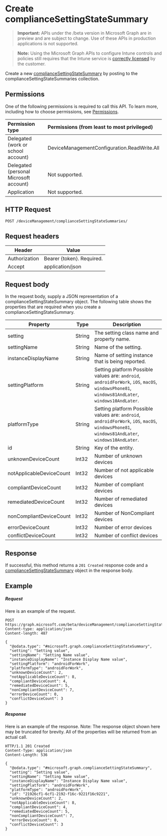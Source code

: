 ﻿# Create complianceSettingStateSummary

> **Important:** APIs under the /beta version in Microsoft Graph are in preview and are subject to change. Use of these APIs in production applications is not supported.

> **Note:** Using the Microsoft Graph APIs to configure Intune controls and policies still requires that the Intune service is [correctly licensed](https://go.microsoft.com/fwlink/?linkid=839381) by the customer.

Create a new [complianceSettingStateSummary](../resources/intune_deviceconfig_compliancesettingstatesummary.md) by posting to the complianceSettingStateSummaries collection.
## Permissions
One of the following permissions is required to call this API. To learn more, including how to choose permissions, see [Permissions](../../../concepts/permissions_reference.md).

|Permission type      | Permissions (from least to most privileged)              |
|:--------------------|:---------------------------------------------------------|
|Delegated (work or school account) | DeviceManagementConfiguration.ReadWrite.All    |
|Delegated (personal Microsoft account) | Not supported.    |
|Application | Not supported. |

## HTTP Request
<!-- {
  "blockType": "ignored"
}
-->
```http
POST /deviceManagement/complianceSettingStateSummaries/
```

## Request headers
|Header|Value|
|---|---|
|Authorization|Bearer {token}. Required.|
|Accept|application/json|

## Request body
In the request body, supply a JSON representation of a complianceSettingStateSummary object.
The following table shows the properties that are required when you create a complianceSettingStateSummary.

|Property|Type|Description|
|---|---|---|
|setting|String|The setting class name and property name.|
|settingName|String|Name of the setting.|
|instanceDisplayName|String|Name of setting instance that is being reported.|
|settingPlatform|String|Setting platform Possible values are: `android`, `androidForWork`, `iOS`, `macOS`, `windowsPhone81`, `windows81AndLater`, `windows10AndLater`.|
|platformType|String|Setting platform Possible values are: `android`, `androidForWork`, `iOS`, `macOS`, `windowsPhone81`, `windows81AndLater`, `windows10AndLater`.|
|id|String|Key of the entity.|
|unknownDeviceCount|Int32|Number of unknown devices|
|notApplicableDeviceCount|Int32|Number of not applicable devices|
|compliantDeviceCount|Int32|Number of compliant devices|
|remediatedDeviceCount|Int32|Number of remediated devices|
|nonCompliantDeviceCount|Int32|Number of NonCompliant devices|
|errorDeviceCount|Int32|Number of error devices|
|conflictDeviceCount|Int32|Number of conflict devices|

## Response

If successful, this method returns a `201 Created` response code and a [complianceSettingStateSummary](../resources/intune_deviceconfig_compliancesettingstatesummary.md) object in the response body.

## Example

##### Request

Here is an example of the request.
```http
POST https://graph.microsoft.com/beta/deviceManagement/complianceSettingStateSummaries/
Content-type: application/json
Content-length: 487

{
  "@odata.type": "#microsoft.graph.complianceSettingStateSummary",
  "setting": "Setting value",
  "settingName": "Setting Name value",
  "instanceDisplayName": "Instance Display Name value",
  "settingPlatform": "androidForWork",
  "platformType": "androidForWork",
  "unknownDeviceCount": 2,
  "notApplicableDeviceCount": 8,
  "compliantDeviceCount": 4,
  "remediatedDeviceCount": 5,
  "nonCompliantDeviceCount": 7,
  "errorDeviceCount": 0,
  "conflictDeviceCount": 3
}
```

##### Response

Here is an example of the response. Note: The response object shown here may be truncated for brevity. All of the properties will be returned from an actual call.
```http
HTTP/1.1 201 Created
Content-Type: application/json
Content-Length: 536

{
  "@odata.type": "#microsoft.graph.complianceSettingStateSummary",
  "setting": "Setting value",
  "settingName": "Setting Name value",
  "instanceDisplayName": "Instance Display Name value",
  "settingPlatform": "androidForWork",
  "platformType": "androidForWork",
  "id": "21926cf1-6cf1-2192-f16c-9221f16c9221",
  "unknownDeviceCount": 2,
  "notApplicableDeviceCount": 8,
  "compliantDeviceCount": 4,
  "remediatedDeviceCount": 5,
  "nonCompliantDeviceCount": 7,
  "errorDeviceCount": 0,
  "conflictDeviceCount": 3
}
```



